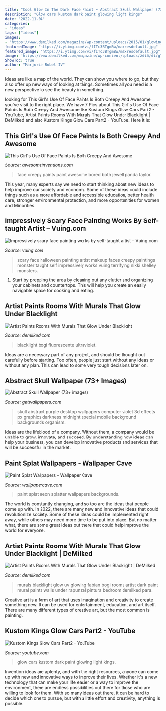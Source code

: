 ```yaml
---
title: "Cool Glow In The Dark Face Paint ~ Abstract Skull Wallpaper (73+ Images)"
description: "Glow cars kustom dark paint glowing light kings"
date: "2022-11-04"
categories:
- "ideas"
tags: ["ideas"]
images:
- "https://www.demilked.com/magazine/wp-content/uploads/2015/01/glowing-murals-uv-blacklight-art-bogi-fabian-15.jpg"
featuredImage: "https://i.ytimg.com/vi/fITc3BTgmBw/maxresdefault.jpg"
featured_image: "https://i.ytimg.com/vi/fITc3BTgmBw/maxresdefault.jpg"
image: "https://www.demilked.com/magazine/wp-content/uploads/2015/01/glowing-murals-uv-blacklight-art-bogi-fabian-15.jpg"
ShowToc: true
author: "Marjorie Robel IV"
---
```



Ideas are like a map of the world. They can show you where to go, but they also offer up new ways of looking at things. Sometimes all you need is a new perspective to see the beauty in something.

	

		
looking for This Girl&#039;s Use Of Face Paints Is Both Creepy And Awesome you've visit to the right place. We have 7 Pics about This Girl&#039;s Use Of Face Paints Is Both Creepy And Awesome like Kustom Kings Glow Cars Part2 - YouTube, Artist Paints Rooms With Murals That Glow Under Blacklight | DeMilked and also Kustom Kings Glow Cars Part2 - YouTube. Here it is:
		
    
## This Girl&#039;s Use Of Face Paints Is Both Creepy And Awesome

<img loading=lazy src="http://www.awesomeinventions.com/wp-content/uploads/2015/01/creepy-face-paint.jpg" onerror="this.onerror=null;this.src='https://tse4.mm.bing.net/th?id=OIP.yvtGokGaFNQl7Y5Lan8_WgHaJ4&amp;pid=15.1';" alt="This Girl&#039;s Use Of Face Paints Is Both Creepy And Awesome">

_Source: awesomeinventions.com_

>face creepy paints paint awesome bored both jewell panda taylor. 

	

This year, many experts say we need to start thinking about new ideas to help improve our society and economy. Some of these ideas could include things such as a more affordable and accessible education, better health care, stronger environmental protection, and more opportunities for women and Minorities.

    
## Impressively Scary Face Painting Works By Self-taught Artist – Vuing.com

<img loading=lazy src="http://vuing.com/wp-content/uploads/2015/10/Creepy-terrifying-scary-Halloween-Makeup-face-paintings-5.jpg" onerror="this.onerror=null;this.src='https://tse4.mm.bing.net/th?id=OIP.tRq84d1wcbWHta3Ph8e88gHaJ3&amp;pid=15.1';" alt="Impressively scary face painting works by self-taught artist – Vuing.com">

_Source: vuing.com_

>scary face halloween painting artist makeup faces creepy paintings monster taught self impressively works vuing terrifying nikki shelley monsters. 

	

1. Start by prepping the area by cleaning out any clutter and organizing your cabinets and countertops. This will help you create an easily navigable space for cooking and eating.

    
## Artist Paints Rooms With Murals That Glow Under Blacklight

<img loading=lazy src="https://www.demilked.com/magazine/wp-content/uploads/2015/01/glowing-murals-uv-blacklight-art-bogi-fabian-15.jpg" onerror="this.onerror=null;this.src='https://tse1.mm.bing.net/th?id=OIP.JEvkTQpF1UvUTCHfrC7iswHaE8&amp;pid=15.1';" alt="Artist Paints Rooms With Murals That Glow Under Blacklight">

_Source: demilked.com_

>blacklight bogi fluorescente ultraviolet. 

	

Ideas are a necessary part of any project, and should be thought out carefully before starting. Too often, people just start without any ideas or without any plan. This can lead to some very tough decisions later on.

    
## Abstract Skull Wallpaper (73+ Images)

<img loading=lazy src="http://getwallpapers.com/wallpaper/full/f/9/6/1126705-beautiful-abstract-skull-wallpaper-1920x1200-for-mobile.jpg" onerror="this.onerror=null;this.src='https://tse2.mm.bing.net/th?id=OIP.SStGPJsmo97ArgYSmPV3OQHaEo&amp;pid=15.1';" alt="Abstract Skull Wallpaper (73+ images)">

_Source: getwallpapers.com_

>skull abstract purple desktop wallpapers computer violet 3d effects px graphics darkness midnight special mobile background backgrounds organism. 

	

Ideas are the lifeblood of a company. Without them, a company would be unable to grow, innovate, and succeed. By understanding how ideas can help your business, you can develop innovative products and services that will be successful in the market.

    
## Paint Splat Wallpapers - Wallpaper Cave

<img loading=lazy src="https://wallpapercave.com/wp/4YFuGIl.jpg" onerror="this.onerror=null;this.src='https://tse4.mm.bing.net/th?id=OIP.ZPzKSN9Os1AEcsyoZf3ZYAHaEK&amp;pid=15.1';" alt="Paint Splat Wallpapers - Wallpaper Cave">

_Source: wallpapercave.com_

>paint splat neon splatter wallpapers backgrounds. 

	

The world is constantly changing, and so too are the ideas that people come up with. In 2022, there are many new and innovative ideas that could revolutionize society. Some of these ideas could be implemented right away, while others may need more time to be put into place. But no matter what, there are some great ideas out there that could help improve the world for everyone.

    
## Artist Paints Rooms With Murals That Glow Under Blacklight | DeMilked

<img loading=lazy src="https://www.demilked.com/magazine/wp-content/uploads/2015/01/glowing-murals-uv-blacklight-art-bogi-fabian-4.jpg" onerror="this.onerror=null;this.src='https://tse4.mm.bing.net/th?id=OIP._YgcZDhtVBmu1hErvi5jKAHaD2&amp;pid=15.1';" alt="Artist Paints Rooms With Murals That Glow Under Blacklight | DeMilked">

_Source: demilked.com_

>murals blacklight glow uv glowing fabian bogi rooms artist dark paint mural paints walls under rapunzel pintura bedroom demilked para. 

	

Creative art is a form of art that uses imagination and creativity to create something new. It can be used for entertainment, education, and art itself. There are many different types of creative art, but the most common is painting.

    
## Kustom Kings Glow Cars Part2 - YouTube

<img loading=lazy src="https://i.ytimg.com/vi/fITc3BTgmBw/maxresdefault.jpg" onerror="this.onerror=null;this.src='https://tse1.mm.bing.net/th?id=OIP.QYt_lpQ-Rf59z8F9BEmkIAHaEK&amp;pid=15.1';" alt="Kustom Kings Glow Cars Part2 - YouTube">

_Source: youtube.com_

>glow cars kustom dark paint glowing light kings. 

	

Invention ideas are aplenty, and with the right resources, anyone can come up with new and innovative ways to improve their lives. Whether it's a new technology that can make your life easier or a way to improve the environment, there are endless possibilities out there for those who are willing to look for them. With so many ideas out there, it can be hard to decide which one to pursue, but with a little effort and creativity, anything is possible.

